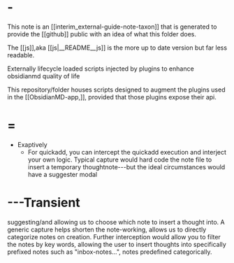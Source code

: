 # -

This note is an [[interim_external-guide-note-taxon]] that is generated to provide the [[github]] public with an idea of what this folder does.

The [[js]],aka [[js|__README__js]] is the more up to date version but far less readable.

Externally lifecycle loaded scripts injected by plugins to enhance obsidianmd quality of life

This repository/folder houses scripts designed to augment the plugins used in the [[ObsidianMD-app,]], provided that those plugins expose their api.

# =

* Exaptively
  * For quickadd, you can intercept the quickadd execution and interject your own logic. Typical capture would hard code the note file to insert a temporary thoughtnote---but the ideal circumstances would have a suggester modal

# ---Transient

suggesting/and allowing us to choose which note to insert a thought into. A generic capture helps shorten the note-working, allows us to directly categorize notes on creation. 
Further interception would allow you to filter the notes by key words, allowing the user to insert thoughts into specifically prefixed notes such as "inbox-notes...", notes predefined categorically.
